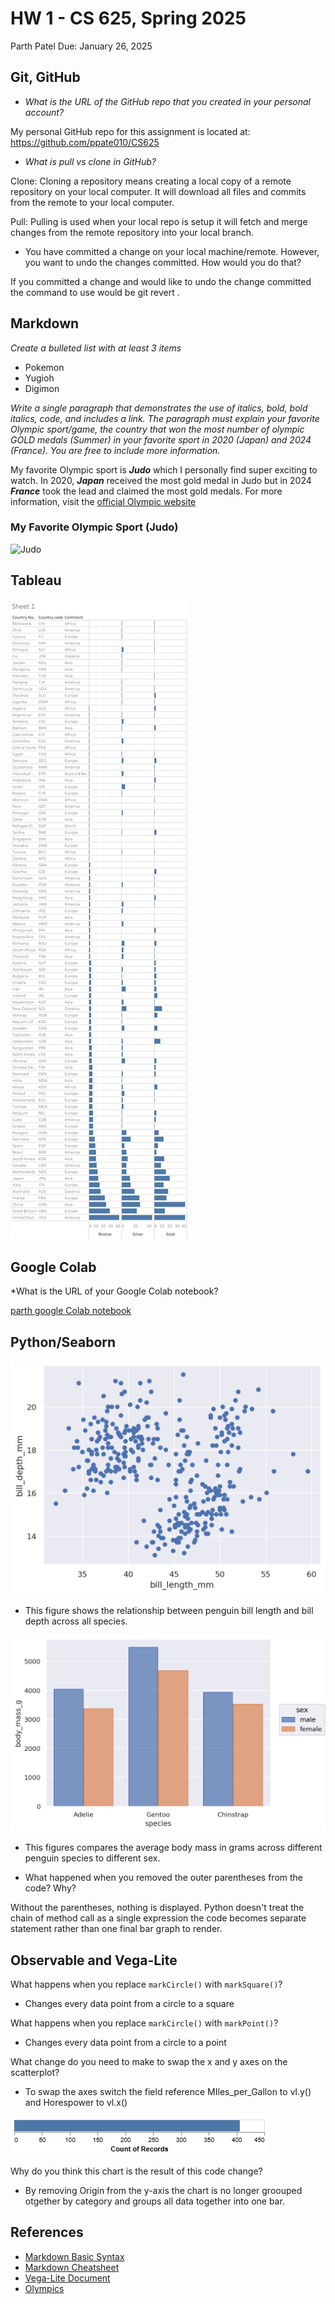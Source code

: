 # HW 1 - CS 625, Spring 2025
Parth Patel
Due: January 26, 2025

## Git, GitHub

* <em> What is the URL of the GitHub repo that you created in your personal account? </em>
  
My personal GitHub repo for this assignment is located at: https://github.com/ppate010/CS625

* <em> What is pull vs clone in GitHub? </em>
  
Clone: Cloning a repository means creating a local copy of a remote repository on your local computer. It will download all files and commits from the remote to your local computer. 

Pull: Pulling is used when your local repo is setup it will fetch and merge changes from the remote repository into your local branch. 

* You have committed a change on your local machine/remote. However, you want to undo the changes committed. How would you do that?

If you committed a change and would like to undo the change committed the command to use would be git revert <commit-hash>.

## Markdown

 <em> Create a bulleted list with at least 3 items </em>
 
* Pokemon
* Yugioh
* Digimon


 <em> Write a single paragraph that demonstrates the use of italics, bold, bold italics, code, and includes a link. The paragraph must explain your favorite Olympic sport/game, the country that won the most number of olympic GOLD medals (Summer) in your favorite sport in 2020 (Japan) and 2024 (France). You are free to include more information. </em> 

My favorite Olympic sport is ***Judo*** which I personally find super exciting to watch. In 2020, ***<em>Japan</em>*** received the most gold medal in Judo but in 2024 ***<em>France</em>*** took the lead and claimed the most gold medals. For more information, visit the [official Olympic website](https://www.olympics.com/)

### My Favorite Olympic Sport (Judo)

<img src = "https://img.olympics.com/images/image/private/t_s_pog_staticContent_hero_xl_2x/f_auto/v1669453692/primary/swiwzmpywuhbh76it0bs" alt="Judo" width="300" />

## Tableau

![Least Medals by Continent](LeastMedal.png)

## Google Colab

*What is the URL of your Google Colab notebook?

[parth google Colab notebook](https://colab.research.google.com/drive/1v6o6HRT7CPeAqs-dCka4zpjuKlGUvSko?usp=sharing)

## Python/Seaborn
![scatter penguins](scatter_penguins.png)

* This figure shows the relationship between penguin bill length and bill depth across all species.

![bar penguins](bar_penguins.png)

* This figures compares the average body mass in grams across different penguin species to  different sex.

* What happened when you removed the outer parentheses from the code? Why?

Without the parentheses, nothing is displayed. Python doesn't treat the chain of method call as a single expression the code becomes separate statement rather than one final bar graph to render.

## Observable and Vega-Lite

What happens when you replace `markCircle()` with `markSquare()`?

* Changes every data point from a circle to a square

What happens when you replace `markCircle()` with `markPoint()`?

* Changes every data point from a circle to a point

What change do you need to make to swap the x and y axes on the scatterplot?

* To swap the axes switch the field reference MIles_per_Gallon  to vl.y() and Horespower to vl.x()

![VegaLite](VegaLite.png)

Why do you think this chart is the result of this code change?

* By removing Origin from the y-axis the chart is no longer groouped otgether by category and groups all data together into one bar.

## References

* [Markdown Basic Syntax](https://markdownguide.offshoot.io/basic-syntax/)
* [Markdown Cheatsheet](https://github.com/adam-p/markdown-here/wiki/Markdown-Cheatsheet)
* [Vega-Lite Document](https://observablehq.com/@observablehq/vega-lite)
* [Olympics](https://www.olympics.com/)
